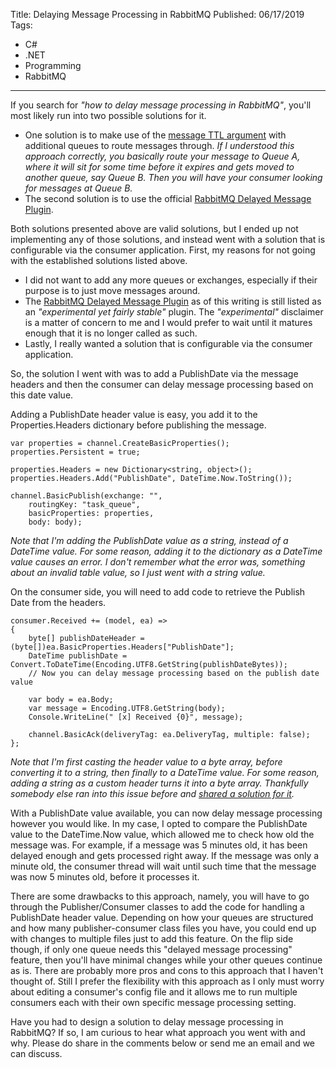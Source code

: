 Title: Delaying Message Processing in RabbitMQ
Published: 06/17/2019
Tags:
   - C#
   - .NET
   - Programming
   - RabbitMQ
---

If you search for *"how to delay message processing in RabbitMQ"*, you'll most likely run into two possible solutions for it.
- One solution is to make use of the [message TTL argument](https://www.rabbitmq.com/ttl.html#per-message-ttl) with additional queues to route messages through. *If I understood this approach correctly, you basically route your message to Queue A, where it will sit for some time before it expires and gets moved to another queue, say Queue B. Then you will have your consumer looking for messages at Queue B.*
- The second solution is to use the official [RabbitMQ Delayed Message Plugin](https://github.com/rabbitmq/rabbitmq-delayed-message-exchange).

Both solutions presented above are valid solutions, but I ended up not implementing any of those solutions, and instead went with a solution that is configurable via the consumer application. First, my reasons for not going with the established solutions listed above.
- I did not want to add any more queues or exchanges, especially if their purpose is to just move messages around.
- The [RabbitMQ Delayed Message Plugin](https://github.com/rabbitmq/rabbitmq-delayed-message-exchange) as of this writing is still listed as an *"experimental yet fairly stable"* plugin. The *"experimental"* disclaimer is a matter of concern to me and I would prefer to wait until it matures enough that it is no longer called as such.
- Lastly, I really wanted a solution that is configurable via the consumer application. 

So, the solution I went with was to add a PublishDate via the message headers and then the consumer can delay message processing based on this date value. 

Adding a PublishDate header value is easy, you add it to the Properties.Headers dictionary before publishing the message.
```
var properties = channel.CreateBasicProperties();
properties.Persistent = true;

properties.Headers = new Dictionary<string, object>();
properties.Headers.Add("PublishDate", DateTime.Now.ToString());

channel.BasicPublish(exchange: "",
    routingKey: "task_queue",
    basicProperties: properties,
    body: body);
```
*Note that I'm adding the PublishDate value as a string, instead of a DateTime value. For some reason, adding it to the dictionary as a DateTime value causes an error. I don't remember what the error was, something about an invalid table value, so I just went with a string value.*

On the consumer side, you will need to add code to retrieve the Publish Date from the headers. 
```
consumer.Received += (model, ea) =>
{
    byte[] publishDateHeader = (byte[])ea.BasicProperties.Headers["PublishDate"];
    DateTime publishDate = Convert.ToDateTime(Encoding.UTF8.GetString(publishDateBytes));
    // Now you can delay message processing based on the publish date value

    var body = ea.Body;
    var message = Encoding.UTF8.GetString(body);
    Console.WriteLine(" [x] Received {0}", message);

    channel.BasicAck(deliveryTag: ea.DeliveryTag, multiple: false);
};
```
*Note that I'm first casting the header value to a byte array, before converting it to a string, then finally to a DateTime value. For some reason, adding a string as a custom header turns it into a byte array. Thankfully somebody else ran into this issue before and [shared a solution for it](http://gigi.nullneuron.net/gigilabs/rabbitmq-string-headers-received-as-byte-arrays/).*

With a PublishDate value available, you can now delay message processing however you would like. In my case, I opted to compare the PublishDate value to the DateTime.Now value, which allowed me to check how old the message was. For example, if a message was 5 minutes old, it has been delayed enough and gets processed right away. If the message was only a minute old, the consumer thread will wait until such time that the message was now 5 minutes old, before it processes it.

There are some drawbacks to this approach, namely, you will have to go through the Publisher/Consumer classes to add the code for handling a PublishDate header value. Depending on how your queues are structured and how many publisher-consumer class files you have, you could end up with changes to multiple files just to add this feature. On the flip side though, if only one queue needs this "delayed message processing" feature, then you'll have minimal changes while your other queues continue as is. There are probably more pros and cons to this approach that I haven't thought of. Still I prefer the flexibility with this approach as I only must worry about editing a consumer's config file and it allows me to run multiple consumers each with their own specific message processing setting.

Have you had to design a solution to delay message processing in RabbitMQ? If so, I am curious to hear what approach you went with and why. Please do share in the comments below or send me an email and we can discuss.